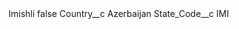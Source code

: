 <?xml version="1.0" encoding="UTF-8"?>
<CustomMetadata xmlns="http://soap.sforce.com/2006/04/metadata" xmlns:xsi="http://www.w3.org/2001/XMLSchema-instance" xmlns:xsd="http://www.w3.org/2001/XMLSchema">
    <label>Imishli</label>
    <protected>false</protected>
    <values>
        <field>Country__c</field>
        <value xsi:type="xsd:string">Azerbaijan</value>
    </values>
    <values>
        <field>State_Code__c</field>
        <value xsi:type="xsd:string">IMI</value>
    </values>
</CustomMetadata>
